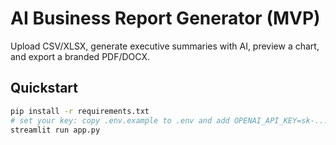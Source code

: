 # AI Business Report Generator (MVP)

Upload CSV/XLSX, generate executive summaries with AI, preview a chart, and export a branded PDF/DOCX.

## Quickstart
```bash
pip install -r requirements.txt
# set your key: copy .env.example to .env and add OPENAI_API_KEY=sk-...
streamlit run app.py
